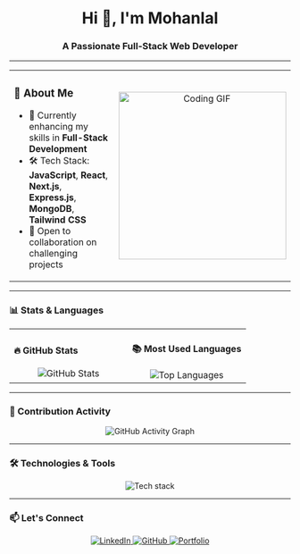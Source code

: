 <h1 align="center">Hi 👋, I'm Mohanlal</h1>
<h3 align="center">A Passionate Full-Stack Web Developer</h3>

---

<table>
<tr>
<td width="50%">
  
### 🚀 About Me
- 🌱 Currently enhancing my skills in **Full-Stack Development**  
- 🛠️ Tech Stack: **JavaScript**, **React**, **Next.js**, **Express.js**, **MongoDB**, **Tailwind CSS**  
- 💬 Open to collaboration on challenging projects  

</td>
<td width="50%" align="center">
  <img src="https://user-images.githubusercontent.com/74038190/212749695-a6817c5a-a794-462b-afca-1b5ce7dd5e63.gif" width="300" alt="Coding GIF" />
</td>
</tr>
</table>

---

### 📊 Stats & Languages  
<table>
<tr>
<td width="50%">
  
#### 🔥 GitHub Stats  
<div align="center">
  <img src="https://github-readme-stats.vercel.app/api?username=mohanlal99&show_icons=true&theme=radical" alt="GitHub Stats" />
</div>

</td>
<td width="50%">
  
#### 📚 Most Used Languages  
<div align="center">
  <img src="https://github-readme-stats.vercel.app/api/top-langs/?username=mohanlal99&layout=compact&theme=radical" alt="Top Languages" />
</div>

</td>
</tr>
</table>

---

### 🌟 Contribution Activity  
<div align="center">
  <img src="https://github-readme-activity-graph.vercel.app/graph?username=mohanlal99&bg_color=141321&color=ffffff&line=fe428e&point=ffffff&area=true&hide_border=true" alt="GitHub Activity Graph" />
</div>

---

### 🛠️ Technologies & Tools  
<div align="center">
  <img src="https://skillicons.dev/icons?i=js,react,nextjs,express,mongodb,tailwind,git,github,vscode,bootstrap,html,css" alt="Tech stack" />
</div>

---

### 📫 Let's Connect  
<p align="center">
  <a href="https://www.linkedin.com/in/mohan-lal-4719a9315">
    <img src="https://img.shields.io/badge/-LinkedIn-blue?style=for-the-badge&logo=linkedin" alt="LinkedIn" />
  </a>
  <a href="https://github.com/mohanlal99">
    <img src="https://img.shields.io/badge/-GitHub-181717?style=for-the-badge&logo=github" alt="GitHub" />
  </a>
  <a href="https://codewithmohanlal.vercel.app">
    <img src="https://img.shields.io/badge/-Portfolio-34a853?style=for-the-badge&logo=vercel" alt="Portfolio" />
  </a>
</p>
